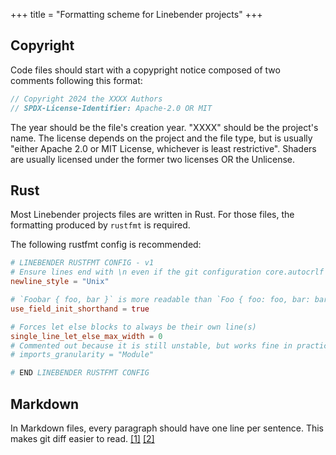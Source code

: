 +++
title = "Formatting scheme for Linebender projects"
+++

## Copyright

Code files should start with a copypright notice composed of two comments following this format:

```rust
// Copyright 2024 the XXXX Authors
// SPDX-License-Identifier: Apache-2.0 OR MIT
```

The year should be the file's creation year.
"XXXX" should be the project's name.
The license depends on the project and the file type, but is usually "either Apache 2.0 or MIT License, whichever is least restrictive".
Shaders are usually licensed under the former two licenses OR the Unlicense.

## Rust

Most Linebender projects files are written in Rust.
For those files, the formatting produced by `rustfmt` is required.

The following rustfmt config is recommended:

```toml
# LINEBENDER RUSTFMT CONFIG - v1
# Ensure lines end with \n even if the git configuration core.autocrlf is not set to true
newline_style = "Unix"

# `Foobar { foo, bar }` is more readable than `Foo { foo: foo, bar: bar }`
use_field_init_shorthand = true

# Forces let else blocks to always be their own line(s)
single_line_let_else_max_width = 0
# Commented out because it is still unstable, but works fine in practice.
# imports_granularity = "Module"

# END LINEBENDER RUSTFMT CONFIG
```

## Markdown

In Markdown files, every paragraph should have one line per sentence.
This makes git diff easier to read.
[[1]](https://nick.groenen.me/notes/one-sentence-per-line/) [[2]](https://sive.rs/1s)

